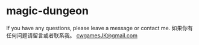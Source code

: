 # magic-dungeon
If you have any questions, please leave a message or contact me.
如果你有任何问题请留言或者联系我。
cwgamesJK@gmail.com
